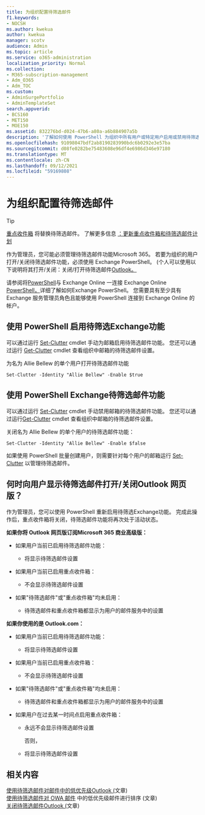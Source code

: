 ```yaml
---
title: 为组织配置待筛选邮件
f1.keywords:
- NOCSH
ms.author: kwekua
author: kwekua
manager: scotv
audience: Admin
ms.topic: article
ms.service: o365-administration
localization_priority: Normal
ms.collection:
- M365-subscription-management
- Adm_O365
- Adm_TOC
ms.custom:
- AdminSurgePortfolio
- AdminTemplateSet
search.appverid:
- BCS160
- MET150
- MOE150
ms.assetid: 832276bd-d024-47b6-a80a-a6b884907a5b
description: '了解如何使用 PowerShell 为组织中所有用户或特定用户启用或禁用待筛选Exchange功能。 '
ms.openlocfilehash: 91098047bdf2ab8190283990bdc6b0292e3e57ba
ms.sourcegitcommit: d08fe0282be75483608e96df4e6986d346e97180
ms.translationtype: MT
ms.contentlocale: zh-CN
ms.lasthandoff: 09/12/2021
ms.locfileid: "59169808"
---
```

# <a name="configure-clutter-for-your-organization"></a>为组织配置待筛选邮件

> [!TIP]
> [重点收件箱](../setup/configure-focused-inbox.md) 将替换待筛选邮件。 了解更多信息 [：更新重点收件箱和待筛选邮件计划](https://techcommunity.microsoft.com/t5/Outlook-Blog/Update-on-Focused-Inbox-and-our-plans-for-Clutter/ba-p/136448)
  
作为管理员，您可能必须管理待筛选邮件功能Microsoft 365。 若要为组织的用户打开/关闭待筛选邮件功能，必须使用 Exchange PowerShell。  (个人可以使用以下说明将其打开/关闭：关闭/打开待筛选邮件[Outlook。](https://support.microsoft.com/office/a9c72a77-1bc4-40e6-ba6d-103c1d1aba4c)
  
请参阅将[PowerShell](/powershell/exchange/exchange-online-powershell)与 Exchange Online 一连接 Exchange Online [PowerShell，](/powershell/exchange/connect-to-exchange-online-powershell)详细了解如何Exchange PowerShell。 您需要具有至少具有 Exchange 服务管理员角色且能够使用 PowerShell 连接到 Exchange Online 的帐户。 
  
## <a name="turn-clutter-on-using-exchange-powershell"></a>使用 PowerShell 启用待筛选Exchange功能

可以通过运行 [Set-Clutter](/powershell/module/exchange/set-clutter) cmdlet 手动为邮箱启用待筛选邮件功能。 您还可以通过运行 [Get-Clutter](/powershell/module/exchange/get-clutter) cmdlet 查看组织中邮箱的待筛选邮件设置。 
  
为名为 Allie Bellew 的单个用户打开待筛选邮件功能
    
`Set-Clutter -Identity "Allie Bellew" -Enable $true`


## <a name="turn-clutter-off-using-exchange-powershell"></a>使用 PowerShell Exchange待筛选邮件功能

可以通过运行 [Set-Clutter](/powershell/module/exchange/set-clutter) cmdlet 手动禁用邮箱的待筛选邮件功能。 您还可以通过运行[Get-Clutter](/powershell/module/exchange/get-clutter) cmdlet 查看组织中邮箱的待筛选邮件设置。 
  
关闭名为 Allie Bellew 的单个用户的待筛选邮件功能：
    
`Set-Clutter -Identity "Allie Bellew" -Enable $false`

如果使用 PowerShell 批量创建用户，则需要针对每个用户的邮箱运行 [Set-Clutter](/powershell/module/exchange/set-clutter) 以管理待筛选邮件。 
  
## <a name="when-does-the-clutter-onoff-switch-appear-to-users-in-outlook-on-the-web"></a>何时向用户显示待筛选邮件打开/关闭Outlook 网页版？
<a name="bkmk_onoff"> </a>

作为管理员，您可以使用 PowerShell 重新启用待筛选Exchange功能。 完成此操作后，重点收件箱将关闭，待筛选邮件功能将再次处于活动状态。 
  
 **如果你将 Outlook 网页版订阅Microsoft 365 商业高级版：**
  
- 如果用户当前已启用待筛选邮件功能： 
    
  - 将显示待筛选邮件设置
    
- 如果用户当前已启用重点收件箱： 
    
  - 不会显示待筛选邮件设置
    
- 如果"待筛选邮件"或"重点收件箱"均未启用： 
    
  - 待筛选邮件和重点收件箱都显示为用户的邮件服务中的设置
    
 **如果你使用的是 Outlook.com：**
  
- 如果用户当前已启用待筛选邮件功能： 
    
  - 将显示待筛选邮件设置
    
- 如果用户当前已启用重点收件箱： 
    
  - 不会显示待筛选邮件设置
    
- 如果"待筛选邮件"或"重点收件箱"均未启用： 
    
  - 待筛选邮件和重点收件箱都显示为用户的邮件服务中的设置
    
- 如果用户在过去某一时间点启用重点收件箱：
    
  - 永远不会显示待筛选邮件设置
    
    否则， 
    
  - 将显示待筛选邮件设置
    
## <a name="related-content"></a>相关内容

[使用待筛选邮件对邮件中的低优先级Outlook (](https://support.microsoft.com/office/7b50c5db-7704-4e55-8a1b-dfc7bf1eafa0)文章) \
[使用待筛选邮件对 OWA 邮件](https://support.microsoft.com/office/fe4d64ca-bf73-48f1-91b4-9a659e008bce) 中的低优先级邮件进行排序 (文章) \
[关闭待筛选邮件Outlook (](https://support.microsoft.com/office/a9c72a77-1bc4-40e6-ba6d-103c1d1aba4c)文章) 
